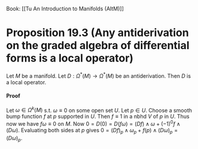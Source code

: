 Book: [[Tu An Introduction to Manifolds (AItM)]]
# Proposition 19.3 (Any antiderivation on the graded algebra of differential forms is a local operator)
Let $M$ be a manifold.
Let $D:\Omega^*(M)\to \Omega^*(M)$ be an antiderivation.
Then $D$ is a local operator.
#### Proof
Let $\omega\in \Omega^{k}(M)$ s.t. $\omega \equiv 0$ on some open set $U$.
Let $p\in U$.
Choose a smooth bump function $f$ at $p$ supported in $U$.
Then $f\equiv 1$ in a nbhd $V$ of $p$ in $U$.
Thus now we have $f\omega \equiv 0$ on $M$.
Now $0=D(0)=D(f\omega)=(Df)\wedge \omega+(-1)^{0}f\wedge(D\omega)$.
Evaluating both sides at $p$ gives $0=(Df)_{p}\wedge \omega_{p}+f(p)\wedge (D\omega)_{p}=(D\omega)_{p}$.
